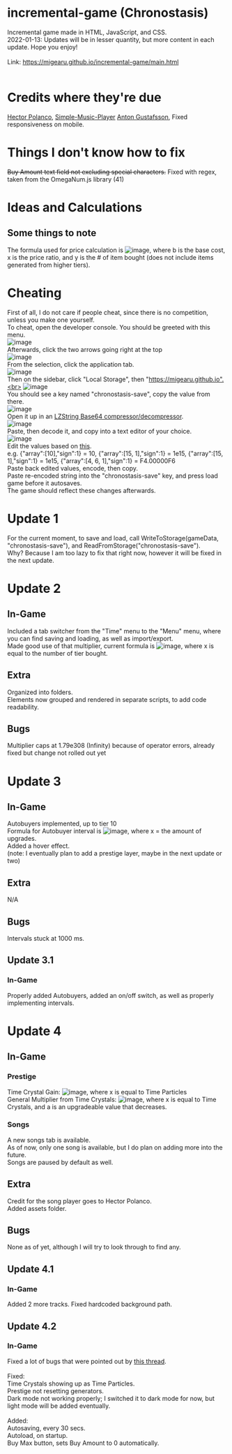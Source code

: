 # incremental-game (Chronostasis)
Incremental game made in HTML, JavaScript, and CSS.<br>
2022-01-13: Updates will be in lesser quantity, but more content in each update.
Hope you enjoy!<br><br>
Link: https://migearu.github.io/incremental-game/main.html<br><br>
# Credits where they're due
[Hector Polanco](https://github.com/hecpolanco), [Simple-Music-Player](https://github.com/hecpolanco/Simple-Music-Player)
[Anton Gustafsson](https://github.com/anton-gustafsson), Fixed responsiveness on mobile.
# Things I don't know how to fix
~~Buy Amount text field not excluding special characters.~~ Fixed with regex, taken from the OmegaNum.js library (41)
# Ideas and Calculations
## Some things to note
The formula used for price calculation is ![image](https://user-images.githubusercontent.com/75057913/147889111-d0267914-cfa7-427c-ab93-78ba5e7d45ee.png), where b is the base cost, x is the price ratio, and y is the # of item bought (does not include items generated from higher tiers).
# Cheating
First of all, I do not care if people cheat, since there is no competition, unless you make one yourself.<br>
To cheat, open the developer console. You should be greeted with this menu.<br>
![image](https://user-images.githubusercontent.com/75057913/148883543-8dda1b42-e808-4f10-886f-334116270c9a.png)<br>
Afterwards, click the two arrows going right at the top<br>
![image](https://user-images.githubusercontent.com/75057913/148883626-99502f1e-babc-47ab-9e2f-b1e003518451.png)<br>
From the selection, click the application tab.<br>
![image](https://user-images.githubusercontent.com/75057913/148883856-e544fb0b-700c-432b-99fd-be841ecacb57.png)<br>
Then on the sidebar, click "Local Storage", then "https://migearu.github.io".<br>
![image](https://user-images.githubusercontent.com/75057913/148884066-4e12b358-a326-4a39-ab2a-50e9502641ab.png)<br>
You should see a key named "chronostasis-save", copy the value from there.<br>
![image](https://user-images.githubusercontent.com/75057913/148884166-3e57ddb5-13fe-476c-bf94-39118201ea0d.png)<br>
Open it up in an [LZString Base64 compressor/decompressor](https://codepen.io/Holy-Fire/pen/VNRZme).<br>
![image](https://user-images.githubusercontent.com/75057913/148884336-e5508128-afa0-4092-8823-5cbfce54d23a.png)<br>
Paste, then decode it, and copy into a text editor of your choice.<br>
![image](https://user-images.githubusercontent.com/75057913/148885092-7da09d4a-5f56-4896-b33c-f7acbc0c735d.png)<br>
Edit the values based on [this](https://naruyoko.github.io/OmegaNum.js/docs.html#p.array).<br>
e.g. {"array":\[10\],"sign":1} = 10, {"array":\[15, 1\],"sign":1} = 1e15, {"array":\[15, 1\],"sign":1} = 1e15, {"array":\[4, 6, 1\],"sign":1} = F4.00000F6<br>
Paste back edited values, encode, then copy.<br>
Paste re-encoded string into the "chronostasis-save" key, and press load game before it autosaves.<br>
The game should reflect these changes afterwards.
# Update 1
For the current moment, to save and load, call WriteToStorage(gameData, "chronostasis-save"), and ReadFromStorage("chronostasis-save").<br>
Why? Because I am too lazy to fix that right now, however it will be fixed in the next update.
# Update 2
## In-Game
Included a tab switcher from the "Time" menu to the "Menu" menu, where you can find saving and loading, as well as import/export.<br>
Made good use of that multiplier, current formula is ![image](https://user-images.githubusercontent.com/75057913/147837039-439b5cda-ba91-45b1-8bba-294d30a8bad3.png), where x is equal to the number of tier bought.<br>
## Extra
Organized into folders.<br>
Elements now grouped and rendered in separate scripts, to add code readability.
## Bugs
Multiplier caps at 1.79e308 (Infinity) because of operator errors, already fixed but change not rolled out yet
# Update 3
## In-Game
Autobuyers implemented, up to tier 10<br>
Formula for Autobuyer interval is ![image](https://user-images.githubusercontent.com/75057913/147888930-5db39eff-8b23-4253-b19a-8481846d70ed.png), where x = the amount of upgrades.<br>
Added a hover effect.<br>
(note: I eventually plan to add a prestige layer, maybe in the next update or two)
## Extra
N/A
## Bugs
Intervals stuck at 1000 ms.
## Update 3.1
### In-Game
Properly added Autobuyers, added an on/off switch, as well as properly implementing intervals.
# Update 4
## In-Game
### Prestige
Time Crystal Gain: ![image](https://user-images.githubusercontent.com/75057913/147837315-77d058ee-36c0-498b-8f9d-a8213d09af69.png), where x is equal to Time Particles<br>
General Multiplier from Time Crystals: ![image](https://user-images.githubusercontent.com/75057913/147837406-4cf22fcd-90ca-4ed9-9849-574e8a127227.png), where x is equal to Time Crystals, and a is an upgradeable value that decreases.
### Songs
A new songs tab is available.<br>
As of now, only one song is available, but I do plan on adding more into the future.<br>
Songs are paused by default as well.
## Extra
Credit for the song player goes to Hector Polanco.<br>
Added assets folder.
## Bugs
None as of yet, although I will try to look through to find any.
## Update 4.1
### In-Game
Added 2 more tracks.
Fixed hardcoded background path.
## Update 4.2
### In-Game
Fixed a lot of bugs that were pointed out by [this thread](https://www.reddit.com/r/incremental_games/comments/s0c5al/development_of_a_new_game_chronostasis/).<br>
<br>
Fixed:<br>
Time Crystals showing up as Time Particles.<br>
Prestige not resetting generators.<br>
Dark mode not working properly; I switched it to dark mode for now, but light mode will be added eventually.<br>
<br>
Added:<br>
Autosaving, every 30 secs.<br>
Autoload, on startup.<br>
Buy Max button, sets Buy Amount to 0 automatically.
